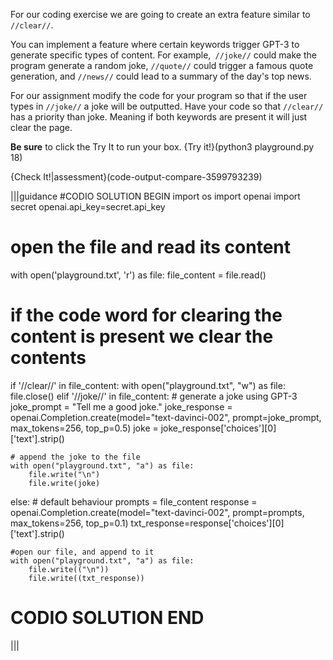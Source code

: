 For our coding exercise we are going to create an extra feature similar to `//clear//`. 

You can implement a feature where certain keywords trigger GPT-3 to generate specific types of content. For example,` //joke//` could make the program generate a random joke, `//quote//` could trigger a famous quote generation, and `//news//` could lead to a summary of the day's top news.

For our assignment modify the code for your program so that if the user types in `//joke//` a joke will be outputted. Have your code so that `//clear//` has a priority than joke. Meaning if both keywords are present it will just clear the page. 

**Be sure** to click the Try It to run your box.
{Try it!}(python3 playground.py 18)

{Check It!|assessment}(code-output-compare-3599793239)


|||guidance
#CODIO SOLUTION BEGIN
import os
import openai
import secret
openai.api_key=secret.api_key

# open the file and read its content
with open('playground.txt', 'r') as file:
    file_content = file.read()

# if the code word for clearing the content is present we clear the contents
if '//clear//' in file_content:
    with open("playground.txt", "w") as file:
        file.close()
elif '//joke//' in file_content:
    # generate a joke using GPT-3
    joke_prompt = "Tell me a good joke."
    joke_response = openai.Completion.create(model="text-davinci-002", 
                                             prompt=joke_prompt,
                                             max_tokens=256,
                                             top_p=0.5)
    joke = joke_response['choices'][0]['text'].strip()

    # append the joke to the file
    with open("playground.txt", "a") as file:
        file.write("\n")
        file.write(joke)
else:
    # default behaviour
    prompts = file_content
    response = openai.Completion.create(model="text-davinci-002", 
                                        prompt=prompts,
                                        max_tokens=256,
                                        top_p=0.1)
    txt_response=response['choices'][0]['text'].strip()

    #open our file, and append to it
    with open("playground.txt", "a") as file:
        file.write(("\n"))
        file.write((txt_response))
# CODIO SOLUTION END
|||